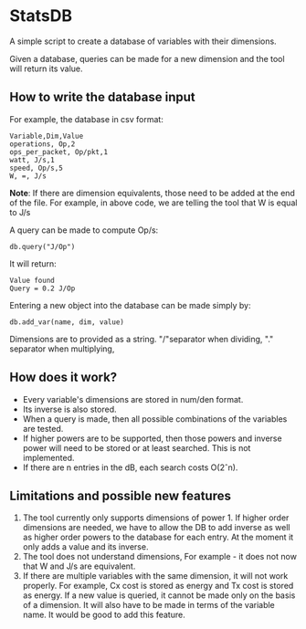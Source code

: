 # StatsDB

A simple script to create a database of variables with their dimensions.
 
Given a database, queries can be made for a new dimension and the tool will return its value. 

## How to write the database input

For example, the database in csv format:
```text
Variable,Dim,Value
operations, Op,2
ops_per_packet, Op/pkt,1
watt, J/s,1
speed, Op/s,5
W, =, J/s
```

__Note__: If there are dimension equivalents, those need to be added at the end of the file.
For example, in above code, we are telling the tool that W is equal to J/s

A query can be made to compute Op/s:

```text
db.query("J/Op")
```

It will return:
```text
Value found
Query = 0.2 J/Op
```

Entering a new object into the database can be made simply by:
```text
db.add_var(name, dim, value)
```

Dimensions are to provided as a string. "/"separator when dividing, "." separator when multiplying,

## How does it work?
- Every variable's dimensions are stored in num/den format. 
- Its inverse is also stored. 
- When a query is made, then all possible combinations of the variables are tested.
- If higher powers are to be supported, then those powers and inverse power will need to be stored or at least searched. This is not implemented.
- If there are n entries in the dB, each search costs O(2ˆn).


## Limitations and possible new features
1. The tool currently only supports dimensions of power 1. If higher order dimensions are needed, we have to allow the DB to add inverse as well as higher order powers to the database for each entry. At the moment it only adds a value and its inverse.
2. The tool does not understand dimensions, For example - it does not now that W and J/s are equivalent.
3. If there are multiple variables with the same dimension, it will not work properly. For example, Cx cost is stored as energy and Tx cost is stored as energy. If a new value is queried, it cannot be made only on the basis of a dimension. It will also have to be made in terms of the variable name. It would be good to add this feature.